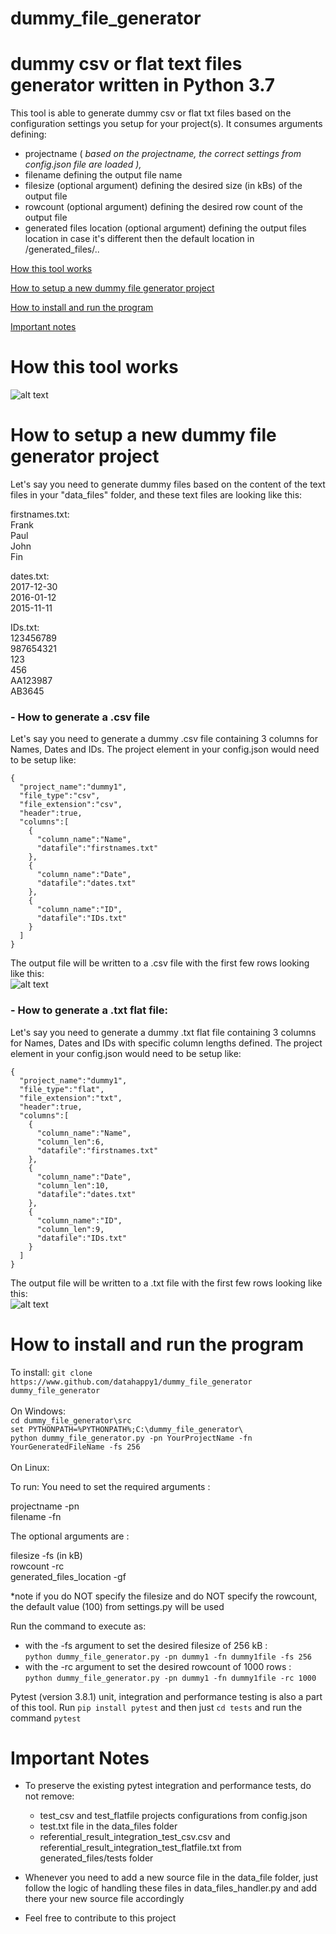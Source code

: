 # dummy_file_generator
# dummy csv or flat text files generator written in Python 3.7

This tool is able to generate dummy csv or flat txt files based on the configuration settings you setup for your project(s).
It consumes arguments defining: 
- projectname ( *based on the projectname, the correct settings from config.json file are loaded ),* 
- filename defining the output file name
- filesize (optional argument) defining the desired size (in kBs) of the output file 
- rowcount (optional argument) defining the desired row count of the output file
- generated files location (optional argument) defining the output files location in case it's different then the default location in /generated_files/..

[How this tool works](#how-this-tool-works)

[How to setup a new dummy file generator project](#how-to-setup-a-new-dummy-file-generator-project)

[How to install and run the program](#how-to-install-and-run-the-program)

[Important notes](#important-notes)


# How this tool works
![alt text][diagram]

[diagram]: https://github.com/datahappy1/dummy_file_generator/blob/master/docs/img/diagram.png "How this tool works"


# How to setup a new dummy file generator project

Let's say you need to generate dummy files based on the content of the text files in your "data_files" folder, and these text files are looking like this:

firstnames.txt:  <br />
Frank  <br />
Paul  <br />
John  <br />
Fin  <br />

dates.txt:  <br />
2017-12-30  <br />
2016-01-12  <br />
2015-11-11  <br />

IDs.txt:  <br />
123456789  <br />
987654321  <br />
123  <br />
456  <br />
AA123987  <br />
AB3645  <br />

### - How to generate a .csv file
Let's say you need to generate a dummy .csv file containing 3 columns for Names, Dates and IDs. 
The project element in your config.json would need to be setup like:

    {
      "project_name":"dummy1",
      "file_type":"csv",
      "file_extension":"csv",
      "header":true,
      "columns":[
        {
          "column_name":"Name",
          "datafile":"firstnames.txt"
        },
        {
          "column_name":"Date",
          "datafile":"dates.txt"
        },
        {
          "column_name":"ID",
          "datafile":"IDs.txt"
        }      
      ]
    }

The output file will be written to a .csv file with the first few rows looking like this:  
![alt text][csv]

[csv]: https://github.com/datahappy1/dummy_file_generator/blob/master/docs/img/csv_demo.PNG "csv"

### - How to generate a .txt flat file:
Let's say you need to generate a dummy .txt flat file containing 3 columns for Names, Dates and IDs with specific column lengths defined. 
The project element in your config.json would need to be setup like:

    {
      "project_name":"dummy1",
      "file_type":"flat",
      "file_extension":"txt",
      "header":true,
      "columns":[
        {
          "column_name":"Name",
          "column_len":6,
          "datafile":"firstnames.txt"
        },
        {
          "column_name":"Date",
          "column_len":10,
          "datafile":"dates.txt"
        },
        {
          "column_name":"ID",
          "column_len":9,
          "datafile":"IDs.txt"
        }      
      ]
    }

The output file will be written to a .txt file with the first few rows looking like this:  
![alt text][flat]

[flat]: https://github.com/datahappy1/dummy_file_generator/blob/master/docs/img/flatfile_demo.PNG "flat"

# How to install and run the program
To install:
`git clone https://www.github.com/datahappy1/dummy_file_generator dummy_file_generator` <br />
<br />
On Windows:<br />
`cd dummy_file_generator\src`<br />
`set PYTHONPATH=%PYTHONPATH%;C:\dummy_file_generator\`<br />
`python dummy_file_generator.py -pn YourProjectName -fn YourGeneratedFileName -fs 256`<br />
<br />
On Linux:


To run:
You need to set the required arguments :

projectname -pn <br />
filename -fn <br />

The optional arguments are :

filesize -fs (in kB) <br />
rowcount -rc <br />
generated_files_location -gf <br />

*note if you do NOT specify the filesize and do NOT specify the rowcount, the default value (100) from
settings.py will be used

Run the command to execute as:<br />
- with the -fs argument to set the desired filesize of 256 kB :<br />
`python dummy_file_generator.py -pn dummy1 -fn dummy1file -fs 256`<br />
- with the -rc argument to set the desired rowcount of 1000 rows :<br />
`python dummy_file_generator.py -pn dummy1 -fn dummy1file -rc 1000`<br />



Pytest (version 3.8.1) unit, integration and performance testing is also a part of this tool.
Run `pip install pytest` and then just `cd tests` and run the command `pytest`


# Important Notes
- To preserve the existing pytest integration and performance tests, do not remove: 
    - test_csv and test_flatfile projects configurations from config.json
    - test.txt file in the data_files folder
    - referential_result_integration_test_csv.csv and referential_result_integration_test_flatfile.txt from generated_files/tests folder

- Whenever you need to add a new source file in the data_file folder, just follow the logic of handling these files in data_files_handler.py and add there your new source file accordingly
- Feel free to contribute to this project
